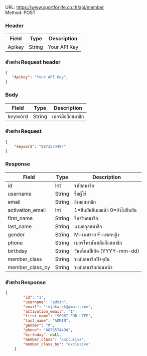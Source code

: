 URL: https://www.sportforlife.co.th/api/member <br>
Method: POST <br> 

### Header
| Field         | Type          | Description  |
| ------------- |---------------| -------------|
| Apikey        | String        | Your API Key |

### ตัวอย่าง Request header
```json
{
   "Apikey": "Your API Key",
}
```


### Body
| Field         | Type          | Description             |
| ------------- |---------------| ------------------------|
| keyword       | String        | เบอร์มือถือสมาชิก           |

### ตัวอย่าง Request
```json
{
    "keyword": "0873574494"
}
```


### Response
| Field            | Type          | Description             |
| -----------------|---------------| ------------------------|
| id               | Int           | รหัสสมาชิก                |
| username         | String        | ชื่อผู้ใช้                   |
| email            | String        | อีเมลสมาชิก               |
| activation_email | Int           | 1=ยืนยันอีเมลแล้ว 0=ยังไม่ยืนยัน |
| first_name       | String        | ชื่อจริงสมาชิก              |
| last_name        | String        | นามสกุลสมาชิก            |
| gender           | String        | M=เพศชาย F=เพศหญิง      |
| phone            | String        | เบอร์โทรศัพท์มือถือสมาชิก    |
| birthday         | String        | วันเดือนปีเกิด (YYYY-mm-dd) |
| member_class     | String        | ระดับสมาชิกปัจจุบัน         |
| member_class_by  | String        | ระดับสมาชิกก่อนหน้า        |

### ตัวอย่าง Response
```json
{
        "id": "1",
        "username": "admin",
        "email": "imjaka.pk@gmail.com",
        "activation_email": "1",
        "first_name": "SPORT FOR LIFE",
        "last_name": "ADMIN",
        "gender": "M",
        "phone": "0873574494",
        "birthday": null,
        "member_class": "Exclusive",
        "member_class_by": "exclusive"
    }
```
